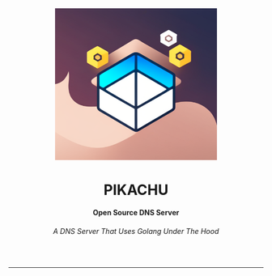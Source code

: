 <div align="center">
  <img src="logo.png" alt="Magator Logo" width="320" height="300">
  <h1>PIKACHU</h1>
  <strong>Open Source DNS Server</strong>
  <h6>A DNS Server That Uses Golang Under The Hood</h6>
</div>
<br>

<hr>

